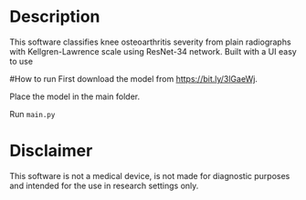# Description
This software classifies knee osteoarthritis severity from plain radiographs with Kellgren-Lawrence scale using ResNet-34 network. Built with a UI easy to use

#How to run
First download the model from https://bit.ly/3lGaeWj.

Place the model in the main folder.

Run `main.py`

#  Disclaimer
This software is not a medical device, is not made for diagnostic purposes and intended for the use in research settings only.